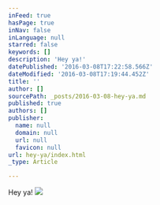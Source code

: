 ```yaml
---
inFeed: true
hasPage: true
inNav: false
inLanguage: null
starred: false
keywords: []
description: 'Hey ya!'
datePublished: '2016-03-08T17:22:58.566Z'
dateModified: '2016-03-08T17:19:44.452Z'
title: ''
author: []
sourcePath: _posts/2016-03-08-hey-ya.md
published: true
authors: []
publisher:
  name: null
  domain: null
  url: null
  favicon: null
url: hey-ya/index.html
_type: Article

---
```

Hey ya!
![](https://the-grid-user-content.s3-us-west-2.amazonaws.com/934db15d-fe4a-408f-8677-fcdc793cc89f.jpg)